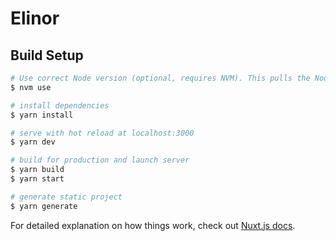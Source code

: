 # Elinor

## Build Setup

```bash
# Use correct Node version (optional, requires NVM). This pulls the Node version from the .nvmrc file.
$ nvm use

# install dependencies
$ yarn install

# serve with hot reload at localhost:3000
$ yarn dev

# build for production and launch server
$ yarn build
$ yarn start

# generate static project
$ yarn generate
```

For detailed explanation on how things work, check out [Nuxt.js docs](https://nuxtjs.org).

